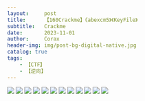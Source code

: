 ```yaml
---
layout:     post
title:      【160Crackme】《abexcm5》《KeyFile》
subtitle:   Crackme
date:       2023-11-01
author:     Corax
header-img: img/post-bg-digital-native.jpg
catalog: true
tags:
    - 【CTF】
    - 【逆向】
---
```




![](https://typora-1321221957.cos.ap-shanghai.myqcloud.com/image1/202311020022827.png)
![](https://typora-1321221957.cos.ap-shanghai.myqcloud.com/image1/202311020022829.png)
![](https://typora-1321221957.cos.ap-shanghai.myqcloud.com/image1/202311020022831.png)
![](https://typora-1321221957.cos.ap-shanghai.myqcloud.com/image1/202311020022832.png)
![](https://typora-1321221957.cos.ap-shanghai.myqcloud.com/image1/202311020022834.png)
![](https://typora-1321221957.cos.ap-shanghai.myqcloud.com/image1/202311020022835.png)
![](https://typora-1321221957.cos.ap-shanghai.myqcloud.com/image1/202311020022836.png)
![](https://typora-1321221957.cos.ap-shanghai.myqcloud.com/image1/202311020022838.png)
![](https://typora-1321221957.cos.ap-shanghai.myqcloud.com/image1/202311020022839.png)
![](https://typora-1321221957.cos.ap-shanghai.myqcloud.com/image1/202311020022841.png)
![](https://typora-1321221957.cos.ap-shanghai.myqcloud.com/image1/202311020022842.png)
![](https://typora-1321221957.cos.ap-shanghai.myqcloud.com/image1/202311020022843.png)
